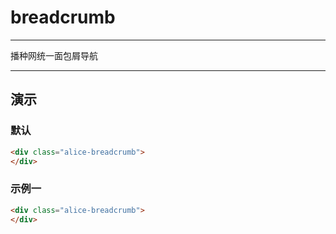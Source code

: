 # breadcrumb

---

播种网统一面包屑导航

---

## 演示

<link type="text/css" rel="stylesheet" media="screen" href="src/breadcrumb.css">

### 默认

````html
<div class="alice-breadcrumb">
</div>
````

### 示例一

````html
<div class="alice-breadcrumb">
</div>
````
